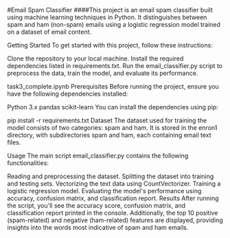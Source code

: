 
#Email Spam Classifier
####This project is an email spam classifier built using machine learning techniques in Python. It distinguishes between spam and ham (non-spam) emails using a logistic regression model trained on a dataset of email content.

Getting Started
To get started with this project, follow these instructions:

Clone the repository to your local machine.
Install the required dependencies listed in requirements.txt.
Run the email_classifier.py script to preprocess the data, train the model, and evaluate its performance.

task3_complete.ipynb
Prerequisites
Before running the project, ensure you have the following dependencies installed:

Python 3.x
pandas
scikit-learn
You can install the dependencies using pip:


pip install -r requirements.txt
Dataset
The dataset used for training the model consists of two categories: spam and ham. It is stored in the enron1 directory, with subdirectories spam and ham, each containing email text files.

Usage
The main script email_classifier.py contains the following functionalities:

Reading and preprocessing the dataset.
Splitting the dataset into training and testing sets.
Vectorizing the text data using CountVectorizer.
Training a logistic regression model.
Evaluating the model's performance using accuracy, confusion matrix, and classification report.
Results
After running the script, you'll see the accuracy score, confusion matrix, and classification report printed in the console. Additionally, the top 10 positive (spam-related) and negative (ham-related) features are displayed, providing insights into the words most indicative of spam and ham emails.

